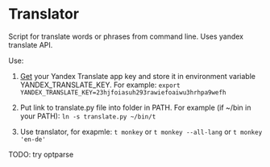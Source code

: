 Translator
====

Script for translate words or phrases from command line.
Uses yandex translate API.

Use:

1. [Get](https://tech.yandex.ru/keys/get/?service=trnsl) your Yandex Translate app key and store it in environment variable YANDEX_TRANSLATE_KEY. For example:
   `export YANDEX_TRANSLATE_KEY=23hjfoiasuh293rawiefoaiwu3hrhpa9wefh`

2. Put link to translate.py file into folder in PATH. For example (if ~/bin in your PATH):
   `ln -s translate.py ~/bin/t`

3. Use translator, for exapmle: 
   `t monkey` or `t monkey --all-lang` or `t monkey 'en-de'`

TODO: try optparse
